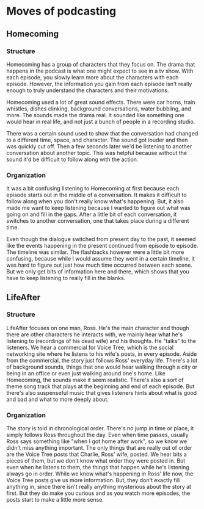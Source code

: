 # Moves of podcasting

## Homecoming

### Structure

Homecoming has a group of characters that they focus on. The drama that happens in the podcast is what one might expect to see in a tv show. With each episode, you slowly learn more about the characters with each episode. However, the information you gain from each episode isn't really enough to truly understand the characters and their motivations.

Homecoming used a lot of great sound effects. There were car horns, train whistles, dishes clinking, background conversations, water bubbling, and more. The sounds made the drama real. It sounded like something one would hear in real life, and not just a bunch of people in a recording studio.

There was a certain sound used to show that the conversation had changed to a different time, space, and character. The sound got louder and then was quickly cut off. Then a few seconds later we'd be listening to another conversation about another topic. This was helpful because without the sound it'd be difficult to follow along with the action.


### Organization

It was a bit confusing listening to Homecoming at first because each episode starts out in the middle of a conversation. It makes it difficult to follow along when you don't really know what's happening. But, it also made me want to keep listening because I wanted to figure out what was going on and fill in the gaps. After a little bit of each conversation, it switches to another conversation, one that takes place during a different time.

Even though the dialogue switched from present day to the past, it seemed like the events happening in the present continued from episode to episode. The timeline was similar. The flashbacks however were a little bit more confusing, because while I would assume they went in a certain timeline, it was hard to figure out just how much time occurred between each scene. But we only get bits of information here and there, which shows that you have to keep listening to really fill in the blanks.



## LifeAfter

### Structure

LifeAfter focuses on one man, Ross. He's the main character and though there are other characters he interacts with, we mainly hear what he's listening to (recordings of his dead wife) and his thoughts. He "talks" to the listeners. We hear a commercial for Voice Tree, which is the social networking site where he listens to his wife's posts, in every episode. Aside from the commercial, the story just follows Ross' everyday life. There's a lot of background sounds, things that one would hear walking through a city or being in an office or even just walking around one's home. Like Homecoming, the sounds make it seem realistic. There's also a sort of theme song track that plays at the beginning and end of each episode. But there's also suspenseful music that gives listeners hints about what is good and bad and what to more deeply about.

### Organization

The story is told in chronological order. There's no jump in time or place, it simply follows Ross throughout the day. Even when time passes, usually Ross says something like "when I got home after work", so we know we didn't miss anything important. The only things that are really out of order are the Voice Tree posts that Charlie, Ross' wife, posted. We hear bits a pieces of them, but we don't know what order they were posted in. But even when he listens to them, the things that happen while he's listening always go in order. While we know what's happening in Ross' life now, the Voice Tree posts give us more information. But, they don't exactly fill anything in, since there isn't really anything mysterious about the story at first. But they do make you curious and as you watch more episodes, the posts start to make a little more sense.
